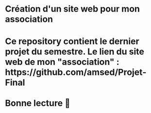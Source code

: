 <h1>Création d'un site web pour mon association <h1> 
 Ce repository contient le dernier projet du semestre. 
 Le lien du site web de mon "association" : https://github.com/amsed/Projet-Final
  <br> </br>
Bonne lecture 🍷

